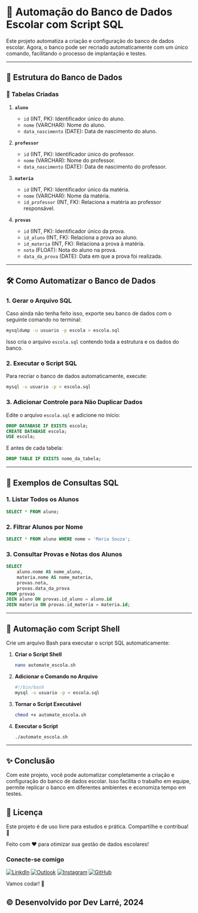 
# 📘 Automação do Banco de Dados Escolar com Script SQL

Este projeto automatiza a criação e configuração do banco de dados escolar. Agora, o banco pode ser recriado automaticamente com um único comando, facilitando o processo de implantação e testes.

---

## 📂 Estrutura do Banco de Dados

### 🔑 Tabelas Criadas

1. **`aluno`**
   - `id` (INT, PK): Identificador único do aluno.
   - `nome` (VARCHAR): Nome do aluno.
   - `data_nascimento` (DATE): Data de nascimento do aluno.

2. **`professor`**
   - `id` (INT, PK): Identificador único do professor.
   - `nome` (VARCHAR): Nome do professor.
   - `data_nascimento` (DATE): Data de nascimento do professor.

3. **`materia`**
   - `id` (INT, PK): Identificador único da matéria.
   - `nome` (VARCHAR): Nome da matéria.
   - `id_professor` (INT, FK): Relaciona a matéria ao professor responsável.

4. **`provas`**
   - `id` (INT, PK): Identificador único da prova.
   - `id_aluno` (INT, FK): Relaciona a prova ao aluno.
   - `id_materia` (INT, FK): Relaciona a prova à matéria.
   - `nota` (FLOAT): Nota do aluno na prova.
   - `data_da_prova` (DATE): Data em que a prova foi realizada.

---

## 🛠️ Como Automatizar o Banco de Dados

### **1. Gerar o Arquivo SQL**
Caso ainda não tenha feito isso, exporte seu banco de dados com o seguinte comando no terminal:
```bash
mysqldump -u usuario -p escola > escola.sql
```
Isso cria o arquivo `escola.sql` contendo toda a estrutura e os dados do banco.

### **2. Executar o Script SQL**
Para recriar o banco de dados automaticamente, execute:
```bash
mysql -u usuario -p < escola.sql
```

### **3. Adicionar Controle para Não Duplicar Dados**
Edite o arquivo `escola.sql` e adicione no início:
```sql
DROP DATABASE IF EXISTS escola;
CREATE DATABASE escola;
USE escola;
```
E antes de cada tabela:
```sql
DROP TABLE IF EXISTS nome_da_tabela;
```

---

## 📜 Exemplos de Consultas SQL

### **1. Listar Todos os Alunos**
```sql
SELECT * FROM aluno;
```

### **2. Filtrar Alunos por Nome**
```sql
SELECT * FROM aluno WHERE nome = 'Maria Souza';
```

### **3. Consultar Provas e Notas dos Alunos**
```sql
SELECT 
    aluno.nome AS nome_aluno,
    materia.nome AS nome_materia,
    provas.nota,
    provas.data_da_prova
FROM provas
JOIN aluno ON provas.id_aluno = aluno.id
JOIN materia ON provas.id_materia = materia.id;
```

---

## 🚀 Automação com Script Shell

Crie um arquivo Bash para executar o script SQL automaticamente:

1. **Criar o Script Shell**
   ```bash
   nano automate_escola.sh
   ```

2. **Adicionar o Comando no Arquivo**
   ```bash
   #!/bin/bash
   mysql -u usuario -p < escola.sql
   ```

3. **Tornar o Script Executável**
   ```bash
   chmod +x automate_escola.sh
   ```

4. **Executar o Script**
   ```bash
   ./automate_escola.sh
   ```

---

## ✨ Conclusão

Com este projeto, você pode automatizar completamente a criação e configuração do banco de dados escolar. Isso facilita o trabalho em equipe, permite replicar o banco em diferentes ambientes e economiza tempo em testes.



## 📝 Licença
Este projeto é de uso livre para estudos e prática. Compartilhe e contribua! 🌟

Feito com ❤️ para otimizar sua gestão de dados escolares!


### Conecte-se comigo

[![Linkdln](https://img.shields.io/badge/LinkedIn-0077B5?style=for-the-badge&logo=linkedin&logoColor=white)](https://www.linkedin.com/in/douglas-rodrigues-larré-a59637231/)
[![Outlook](https://img.shields.io/badge/Microsoft_Outlook-0078D4?style=for-the-badge&logo=microsoft-outlook&logoColor=white)](dev.larre@outlook.com)
[![Instagram](https://img.shields.io/badge/Instagram-E4405F?style=for-the-badge&logo=instagram&logoColor=white)](https://www.instagram.com/dev_larre)
[![GitHub](https://img.shields.io/badge/GitHub-100000?style=for-the-badge&logo=github&logoColor=white)](https://github.com/DevLarre)

Vamos codar! 🚀

## © Desenvolvido por Dev Larré, 2024


